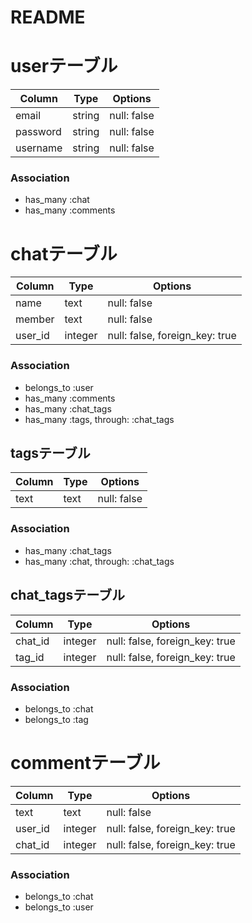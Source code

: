 # README
# userテーブル
|Column|Type|Options|
|------|----|-------|
|email|string|null: false|
|password|string|null: false|
|username|string|null: false|
### Association
- has_many :chat
- has_many :comments

# chatテーブル
|Column|Type|Options|
|------|----|-------|
|name|text|null: false|
|member|text|null: false|
|user_id|integer|null: false, foreign_key: true|
### Association
- belongs_to :user
- has_many :comments
- has_many :chat_tags
- has_many :tags,  through:  :chat_tags

## tagsテーブル
|Column|Type|Options|
|------|----|-------|
|text|text|null: false|
### Association
- has_many :chat_tags
- has_many  :chat,  through:  :chat_tags

## chat_tagsテーブル
|Column|Type|Options|
|------|----|-------|
|chat_id|integer|null: false, foreign_key: true|
|tag_id|integer|null: false, foreign_key: true|
### Association
- belongs_to :chat
- belongs_to :tag

# commentテーブル
|Column|Type|Options|
|------|----|-------|
|text|text|null: false|
|user_id|integer|null: false, foreign_key: true|
|chat_id|integer|null: false, foreign_key: true|
### Association
- belongs_to :chat
- belongs_to :user
